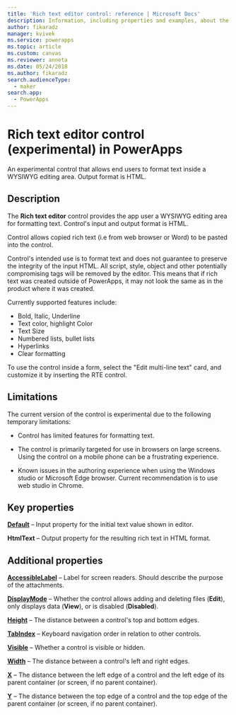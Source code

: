 ```yaml
---
title: 'Rich text editor control: reference | Microsoft Docs'
description: Information, including properties and examples, about the Rich text editor control
author: fikaradz
manager: kvivek
ms.service: powerapps
ms.topic: article
ms.custom: canvas
ms.reviewer: anneta
ms.date: 05/24/2018
ms.author: fikaradz
search.audienceType: 
  - maker
search.app: 
  - PowerApps
---
```

# Rich text editor control (experimental) in PowerApps
An experimental  control that allows end users to format text inside a WYSIWYG editing area.  Output format is HTML.

## Description
The **Rich text editor** control provides the app user a WYSIWYG editing area for formatting text.  Control's input and output format is HTML.

Control allows copied rich text (i.e from web browser or Word) to be pasted into the control.  

Control's intended use is to format text and does not guarantee to preserve the integrity of the input HTML.  All script, style, object and other potentially compromising tags will be removed by the editor.  This means that if rich text was created outside of PowerApps, it may not look the same as in the product where it was created.

Currently supported features include:
- Bold, Italic, Underline
- Text color, highlight Color
- Text Size
- Numbered lists, bullet lists
- Hyperlinks
- Clear formatting

To use the control inside a form, select the "Edit multi-line text" card, and customize it by inserting the RTE control.

## Limitations
The current version of the control is experimental due to the following temporary limitations:
- Control has limited features for formatting text.  

- The control is primarily targeted for use in browsers on large screens.  Using the control on a mobile phone can be a frustrating experience.

- Known issues in the authoring  experience when using the Windows studio or Microsoft Edge browser.  Current recommendation is to use web studio in Chrome.


## Key properties
**[Default](properties-core.md)** – Input property for the initial text value shown in editor.

**HtmlText** – Output property for the resulting rich text in HTML format.



## Additional properties
**[AccessibleLabel](properties-accessibility.md)** – Label for screen readers. Should describe the purpose of the attachments.

**[DisplayMode](properties-core.md)** – Whether the control allows adding and deleting files (**Edit**), only displays data (**View**), or is disabled (**Disabled**).

**[Height](properties-size-location.md)** – The distance between a control's top and bottom edges.

**[TabIndex](properties-accessibility.md)** – Keyboard navigation order in relation to other controls.

**[Visible](properties-core.md)** – Whether a control is visible or hidden.

**[Width](properties-size-location.md)** – The distance between a control's left and right edges.

**[X](properties-size-location.md)** – The distance between the left edge of a control and the left edge of its parent container (or screen, if no parent container).

**[Y](properties-size-location.md)** – The distance between the top edge of a control and the top edge of the parent container (or screen, if no parent container).
